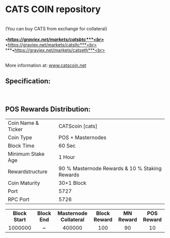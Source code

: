 <h1>CATS COIN repository</h1>


<br>(You can buy CATS from exchange for collateral) <br>
<br>***•https://graviex.net/markets/catsbtc***<br>
<br>***•https://graviex.net/markets/catsltc***<br>
<br>***•https://graviex.net/markets/catseth***<br>


<br> More information at: www.catscoin.net <br>
  
  
<h2><strong>Specification:</strong></h2>
<table>
<tbody>
<tr>
<td>Coin Name & Ticker</td>
<td>CATScoin [cats]</td>
</tr>
<tr>
<td>Coin Type</td>
<td>POS + Masternodes</td>
</tr>
<tr>
<td>Block Time</td>
<td>60 Sec</td>
</tr>
<tr>
<td>Minimum Stake Age</td>
<td>1 Hour</td>
</tr>
<tr>
<td>Rewardstructure</td>
<td>90 % Masternode Rewards & 10 % Staking Rewards</td>
</tr>
<tr>
<td>Coin Maturity</td>
<td>30+1 Block</td>
</tr>
<tr>
<td>Port</td>
<td>5727</td>
</tr>
<tr>
<td>RPC Port</td>
<td>5726</td>
</tr>
</tbody>
<br>
<h2><strong>POS Rewards Distribution:</strong></h2>
<table border="0" width="600" cellspacing="2" cellpadding="2"><colgroup><col width="26" /><col width="106" /><col width="98" /><col width="126" /><col width="130" /><col width="118" /></colgroup>
<tbody>
<tr>
<td class="xl65" style="width: 120px; text-align: center;"><strong>Block Start</strong></td>
<td class="xl65" style="width: 120px; text-align: center;"><strong>Block End</strong></td>
<td class="xl65" style="width: 180px; text-align: center;"><strong>Masternode Collateral</strong></td>
<td class="xl65" style="width: 120px; text-align: center;"><strong>Block Reward</strong></td>
<td class="xl65" style="width: 120px; text-align: center;"><strong>MN Reward</strong></td>
<td class="xl66" style="width: 120px; text-align: center;"><strong>POS Reward</strong></td>
</tr>
  <tr>
<td class="xl65" style="width: 120px; text-align: center;">1000000</td>
<td class="xl65" style="width: 120px; text-align: center;">~</td>
<td class="xl65" style="width: 180px; text-align: center;">400000</td>
<td class="xl65" style="width: 120px; text-align: center;">100</td>
<td class="xl65" style="width: 120px; text-align: center;">90</td>
<td class="xl66" style="width: 120px; text-align: center;">10</td>
</tr>
</tbody>
</table>
